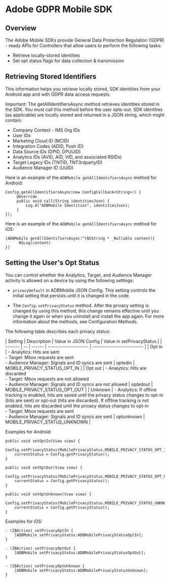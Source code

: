 # Adobe GDPR Mobile SDK

## Overview

The Adobe Mobile SDKs provide General Data Protection Regulation (GDPR) - ready APIs for Controllers that allow users to perform the following tasks:

* Retrieve locally-stored identities
* Set opt status flags for data collection & transmission

## Retrieving Stored Identifiers

This information helps you retrieve locally stored, SDK identities from your Android app and with GDPR data access requests.

Important: The getAllIdentifiersAsync method retrieves identities stored in the SDK. You must call this method before the user opts-out.
SDK identities (as applicable) are locally stored and returned in a JSON string, which might contain:

* Company Context - IMS Org IDs
* User IDs
* Marketing Cloud ID (MCID)
* Integration Codes (ADID, Push ID)
* Data Source IDs (DPID, DPUUID)
* Analytics IDs (AVID, AID, VID, and associated RSIDs)
* Target Legacy IDs (TNTID, TNT3rdpartyID)
* Audience Manager ID (UUID)

Here is an example of the ```ADBMobile getAllIdentifiersAsync``` method for Android:

```
Config.getAllIdentifiersAsync(new ConfigCallback<String>() {
     @Override
     public void call(String identitiesJson) {                
         Log.d("ADBMobile Identities", identitiesJson);
     }
});
```

Here is an example of the ```ADBMobile getAllIdentifiersAsync``` method for iOS:

```
[ADBMobile getAllIdentifiersAsync:^(NSString * _Nullable content){
      NSLog(content)
}]
```

## Setting the User's Opt Status

You can control whether the Analytics, Target, and Audience Manager activity is allowed on a device by using the following settings:

* ```privacyDefault``` in ADBMobile JSON Config. This setting controls the initial setting that persists until it is changed in the code.

* The ```Config.setPrivacyStatus``` method. After the privacy setting is changed by using this method, this change remains effective until you change it again or when you uninstall and install the app again. For more information about the methods, see Configuration Methods.

The following table describes each privacy status:

| Setting | Description | Value in JSON Config | Value in setPrivacyStatus |
| ------- | -- | ------ | -------------------- | ------------------------- |
| Opt in  | - Analytics: Hits are sent<br/>- Target: Mbox requests are sent<br/>- Audience Manager: Signals and ID syncs are sent | optedin | MOBILE_PRIVACY_STATUS_OPT_IN |
| Opt out  | - Analytics: Hits are discarded<br/>- Target: Mbox requests are not allowed<br/>- Audience Manager: Signals and ID syncs are not allowed | optedout | MOBILE_PRIVACY_STATUS_OPT_OUT |
| Unknown  | - Analytics: If offline tracking is enabled, hits are saved until the privacy status changes to opt-in (hits are sent) or opt-out (hits are discarded). If offline tracking is not enabled, hits are discarded until the privacy status changes to opt-in<br/>- Target: Mbox requests are sent<br/>- Audience Manager: Signals and ID syncs are sent | optunknown | MOBILE_PRIVACY_STATUS_UNKNOWN |

Examples for Android:

```
public void setOptIn(View view) {
        Config.setPrivacyStatus(MobilePrivacyStatus.MOBILE_PRIVACY_STATUS_OPT_IN);
    currentStatus = Config.getPrivacyStatus();
}

public void setOptOut(View view) {
    Config.setPrivacyStatus(MobilePrivacyStatus.MOBILE_PRIVACY_STATUS_OPT_OUT);
    currentStatus = Config.getPrivacyStatus();
}

public void setOptUnknown(View view) {
        Config.setPrivacyStatus(MobilePrivacyStatus.MOBILE_PRIVACY_STATUS_UNKNOWN);
    currentStatus = Config.getPrivacyStatus();
}
```

Examples for iOS:

```
- (IBAction) setPrivacyOptIn {
    [ADBMobile setPrivacyStatus:ADBMobilePrivacyStatusOptIn];
}

- (IBAction) setPrivacyOptOut {
    [ADBMobile setPrivacyStatus:ADBMobilePrivacyStatusOptOut];
}

- (IBAction) setPrivacyOptUnknown {
    [ADBMobile setPrivacyStatus:ADBMobilePrivacyStatusUnknown];
}
```
